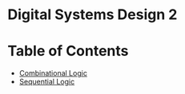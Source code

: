 # Digital Systems Design 2

# Table of Contents
- [Combinational Logic](https://github.com/JakubRichardson/DSD2-Notes/blob/master/Combinational.md)
- [Sequential Logic](https://github.com/JakubRichardson/DSD2-Notes/blob/master/Sequential.md)

